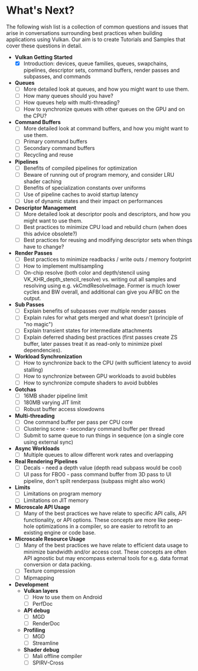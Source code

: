 <!--
- Copyright (c) 2019, Arm Limited and Contributors
-
- SPDX-License-Identifier: MIT
-
- Permission is hereby granted, free of charge,
- to any person obtaining a copy of this software and associated documentation files (the "Software"),
- to deal in the Software without restriction, including without limitation the rights to
- use, copy, modify, merge, publish, distribute, sublicense, and/or sell copies of the Software,
- and to permit persons to whom the Software is furnished to do so, subject to the following conditions:
-
- The above copyright notice and this permission notice shall be included in all copies or substantial portions of the Software.
-
- THE SOFTWARE IS PROVIDED "AS IS", WITHOUT WARRANTY OF ANY KIND, EXPRESS OR IMPLIED,
- INCLUDING BUT NOT LIMITED TO THE WARRANTIES OF MERCHANTABILITY,
- FITNESS FOR A PARTICULAR PURPOSE AND NONINFRINGEMENT.
- IN NO EVENT SHALL THE AUTHORS OR COPYRIGHT HOLDERS BE LIABLE FOR ANY CLAIM, DAMAGES OR OTHER LIABILITY,
- WHETHER IN AN ACTION OF CONTRACT, TORT OR OTHERWISE, ARISING FROM,
- OUT OF OR IN CONNECTION WITH THE SOFTWARE OR THE USE OR OTHER DEALINGS IN THE SOFTWARE.
-
-->

# What's Next?

The following wish list is a collection of common questions and issues that arise in conversations surrounding best practices when building applications using Vulkan. Our aim is to create Tutorials and Samples that cover these questions in detail.

- **Vulkan Getting Started**
  - [x] Introduction: devices, queue families, queues, swapchains, pipelines, descriptor sets, command buffers, render passes and subpasses, and commands

- **Queues**
  - [ ] More detailed look at queues, and how you might want to use them.  
  - [ ] How many queues should you have?  
  - [ ] How queues help with multi-threading?  
  - [ ] How to synchronize queues with other queues on the GPU and on the CPU?  

- **Command Buffers**
  - [ ] More detailed look at command buffers, and how you might want to use them.  
  - [ ] Primary command buffers  
  - [ ] Secondary command buffers  
  - [ ] Recycling and reuse  

- **Pipelines**
  - [ ] Benefits of compiled pipelines for optimization  
  - [ ] Beware of running out of program memory, and consider LRU shader caching   
  - [ ] Benefits of specialization constants over uniforms  
  - [ ] Use of pipeline caches to avoid startup latency  
  - [ ] Use of dynamic states and their impact on performances  

- **Descriptor Management**
  - [ ] More detailed look at descriptor pools and descriptors, and how you might want to use them.  
  - [ ] Best practices to minimize CPU load and rebuild churn (when does this advice obsolete?)  
  - [ ] Best practices for reusing and modifying descriptor sets when things have to change?  

- **Render Passes**
  - [ ] Best practices to minimize readbacks / write outs / memory footprint  
  - [ ] How to implement multisampling  
  - [ ] On-chip resolve (both color and depth/stencil using VK_KHR_depth_stencil_resolve) vs. writing out all samples and resolving using e.g. vkCmdResolveImage. Former is much lower cycles and BW overall, and additional can give you AFBC on the output.

- **Sub Passes**
  - [ ] Explain benefits of subpasses over multiple render passes  
  - [ ] Explain rules for what gets merged and what doesn't (principle of "no magic")  
  - [ ] Explain transient states for intermediate attachments  
  - [ ] Explain deferred shading best practices (first passes create ZS buffer, later passes treat it as read-only to minimize pixel dependencies).  

- **Workload Synchronization**
  - [ ] How to synchronize back to the CPU (with sufficient latency to avoid stalling)  
  - [ ] How to synchronize between GPU workloads to avoid bubbles  
  - [ ] How to synchronize compute shaders to avoid bubbles  
  
- **Gotchas**	
  - [ ] 16MB shader pipeline limit  
  - [ ] 180MB varying JIT limit  
  - [ ] Robust buffer access slowdowns  

- **Multi-threading**
  - [ ] One command buffer per pass per CPU core  
  - [ ] Clustering scene - secondary command buffer per thread  
  - [ ] Submit to same queue to run things in sequence (on a single core using external sync)  

- **Async Workloads**
  - [ ] Multiple queues to allow different work rates and overlapping   
 
- **Real Rendering Pipelines**	
  - [ ] Decals - need a depth value (depth read subpass would be cool)  
  - [ ] UI pass for FBO0 - pass command buffer from 3D pass to UI pipeline, don't spilt renderpass (subpass might also work)  
 
- **Limits**
  - [ ] Limitations on program memory  
  - [ ] Limitations on JIT memory  

- **Microscale API Usage**	
  - [ ] Many of the best practices we have relate to specific API calls, API functionality, or API options. These concepts are more like peep-hole optimizations in a compiler, so are easier to retrofit to an existing engine or code base.	

- **Microscale Resource Usage**
  - [ ] Many of the best practices we have relate to efficient data usage to minimize bandwidth and/or access cost. These concepts are often API agnostic but may encompass external tools for e.g. data format conversion or data packing.
  - [ ] Texture compression
  - [ ] Mipmapping

- **Development**
  - **Vulkan layers**
    - [ ] How to use them on Android  
    - [ ] PerfDoc
    
  - **API debug**
    - [ ] MGD  
    - [ ] RenderDoc

  - **Profiling**
    - [ ] MGD  
    - [ ] Streamline
    
  - **Shader debug**
    - [ ] Mali offline compiler  
    - [ ] SPIRV-Cross